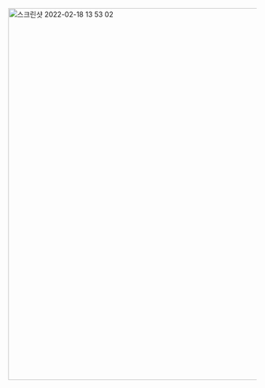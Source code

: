 <img width="753" alt="스크린샷 2022-02-18 13 53 02" src="https://user-images.githubusercontent.com/70207093/154619875-b9bdf6d2-f946-4e9b-944e-47ef7d6d8436.png">
